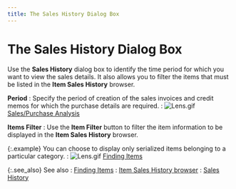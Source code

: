 ```yaml
---
title: The Sales History Dialog Box
---
```


# The Sales History Dialog Box


Use the **Sales History** dialog  box to identify the time period for which you want to view the sales details.  It also allows you to filter the items that must be listed in the **Item Sales History** browser.


**Period**
: Specify the period of creation of the sales invoices  and credit memos for which the purchase details are required.
: ![Lens.gif]({{site.mi_baseurl}}/img/lens.gif) [Sales/Purchase  Analysis]({{site.pp_chm}}/purc-proc/pos/create-po/sales-purchase-analysis/sales_purchase_analysis.html)


**Items Filter**
: Use the **Item Filter**  button to filter the item information to be displayed in the **Item 
 Sales History** browser.


{:.example}
You can choose to display only serialized items belonging to a particular  category.
: ![Lens.gif]({{site.mi_baseurl}}/img/lens.gif)<font style="color: #ff6600;" color="#FF6600"> </font>[Finding  Items]({{site.mi_baseurl}}/finding-items/find_items.html)


{:.see_also}
See also
: [Finding Items]({{site.mi_baseurl}}/finding-items/find_items.html)
: [Item  Sales History browser]({{site.mi_baseurl}}/sales-history/the_item_sales_history_browser_1.html)
: [Sales History]({{site.mi_baseurl}}/sales-history/sales_history.html)
